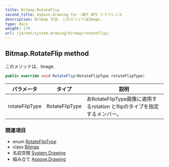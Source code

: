 ```yaml
---
title: Bitmap.RotateFlip
second_title: Aspose.Drawing for .NET API リファレンス
description: Bitmap 方法. このメソッドはImage.
type: docs
weight: 170
url: /ja/net/system.drawing/bitmap/rotateflip/
---
```

## Bitmap.RotateFlip method

このメソッドは、Image.

```csharp
public override void RotateFlip(RotateFlipType rotateFlipType)
```

| パラメータ | タイプ | 説明 |
| --- | --- | --- |
| rotateFlipType | RotateFlipType | あRotateFlipType画像に適用するrotation とflipのタイプを指定するメンバー。 |

### 関連項目

* enum [RotateFlipType](../../rotatefliptype/)
* class [Bitmap](../)
* 名前空間 [System.Drawing](../../bitmap/)
* 組み立て [Aspose.Drawing](../../../)


